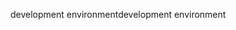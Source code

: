 <span data-ttu-id="4a82a-101">development environment</span><span class="sxs-lookup"><span data-stu-id="4a82a-101">development environment</span></span>